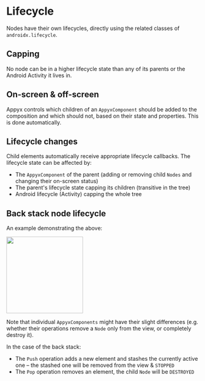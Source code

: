 # Lifecycle

Nodes have their own lifecycles, directly using the related classes of `androidx.lifecycle`.

## Capping

No node can be in a higher lifecycle state than any of its parents or the Android Activity it lives in.

## On-screen & off-screen

Appyx controls which children of an `AppyxComponent` should be added to the composition and which should not, based on their state and properties. This is done automatically.


## Lifecycle changes

Child elements automatically receive appropriate lifecycle callbacks. The lifecycle state can be affected by:

- The `AppyxComponent` of the parent (adding or removing child `Nodes` and changing their on-screen status)
- The parent's lifecycle state capping its children (transitive in the tree)
- Android lifecycle (Activity) capping the whole tree


## Back stack node lifecycle

An example demonstrating the above:

<img src="https://i.imgur.com/WlcQHqV.gif" width="200">

Note that individual `AppyxComponents` might have their slight differences (e.g. whether their operations remove a `Node` only from the view, or completely destroy it).

In the case of the back stack:

- The `Push` operation adds a new element and stashes the currently active one – the stashed one will be removed from the view & `STOPPED`
- The `Pop` operation removes an element, the child `Node` will be `DESTROYED`
